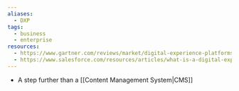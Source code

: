 ```yaml
---
aliases:
  - DXP
tags:
  - business
  - enterprise
resources:
  - https://www.gartner.com/reviews/market/digital-experience-platforms
  - https://www.salesforce.com/resources/articles/what-is-a-digital-experience-platform/
---
```

- A step further than a [[Content Management System|CMS]]